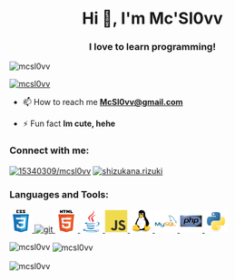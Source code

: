 <h1 align="center">Hi 👋, I'm Mc'Sl0vv</h1>
<h3 align="center">I love to learn programming!</h3>

<p align="left"> <img src="https://komarev.com/ghpvc/?username=mcsl0vv&label=Profile%20views&color=0e75b6&style=flat" alt="mcsl0vv" /> </p>

<p align="left"> <a href="https://github.com/ryo-ma/github-profile-trophy"><img src="https://github-profile-trophy.vercel.app/?username=mcsl0vv" alt="mcsl0vv" /></a> </p>

- 📫 How to reach me **McSl0vv@gmail.com**

- ⚡ Fun fact **Im cute, hehe**

<h3 align="left">Connect with me:</h3>
<p align="left">
<a href="https://stackoverflow.com/users/15340309/mcsl0vv" target="blank"><img align="center" src="https://raw.githubusercontent.com/rahuldkjain/github-profile-readme-generator/neutral-icons/src/images/icons/Social/stack-overflow.svg" alt="15340309/mcsl0vv" height="30" width="40" /></a>
<a href="https://instagram.com/shizukana.rizuki" target="blank"><img align="center" src="https://raw.githubusercontent.com/rahuldkjain/github-profile-readme-generator/neutral-icons/src/images/icons/Social/instagram.svg" alt="shizukana.rizuki" height="30" width="40" /></a>
</p>

<h3 align="left">Languages and Tools:</h3>
<p align="left"> <a href="https://www.w3schools.com/css/" target="_blank"> <img src="https://raw.githubusercontent.com/devicons/devicon/master/icons/css3/css3-original-wordmark.svg" alt="css3" width="40" height="40"/> </a> <a href="https://git-scm.com/" target="_blank"> <img src="https://www.vectorlogo.zone/logos/git-scm/git-scm-icon.svg" alt="git" width="40" height="40"/> </a> <a href="https://www.w3.org/html/" target="_blank"> <img src="https://raw.githubusercontent.com/devicons/devicon/master/icons/html5/html5-original-wordmark.svg" alt="html5" width="40" height="40"/> </a> <a href="https://www.java.com" target="_blank"> <img src="https://raw.githubusercontent.com/devicons/devicon/master/icons/java/java-original.svg" alt="java" width="40" height="40"/> </a> <a href="https://developer.mozilla.org/en-US/docs/Web/JavaScript" target="_blank"> <img src="https://raw.githubusercontent.com/devicons/devicon/master/icons/javascript/javascript-original.svg" alt="javascript" width="40" height="40"/> </a> <a href="https://www.linux.org/" target="_blank"> <img src="https://raw.githubusercontent.com/devicons/devicon/master/icons/linux/linux-original.svg" alt="linux" width="40" height="40"/> </a> <a href="https://www.mysql.com/" target="_blank"> <img src="https://raw.githubusercontent.com/devicons/devicon/master/icons/mysql/mysql-original-wordmark.svg" alt="mysql" width="40" height="40"/> </a> <a href="https://www.php.net" target="_blank"> <img src="https://raw.githubusercontent.com/devicons/devicon/master/icons/php/php-original.svg" alt="php" width="40" height="40"/> </a> <a href="https://www.python.org" target="_blank"> <img src="https://raw.githubusercontent.com/devicons/devicon/master/icons/python/python-original.svg" alt="python" width="40" height="40"/> </a> </p>

<p><img align="left" src="https://github-readme-stats.vercel.app/api/top-langs?username=mcsl0vv&show_icons=true&locale=en&layout=compact" alt="mcsl0vv" /></p>

<p>&nbsp;<img align="center" src="https://github-readme-stats.vercel.app/api?username=mcsl0vv&show_icons=true&locale=en" alt="mcsl0vv" /></p>

<p><img align="center" src="https://github-readme-streak-stats.herokuapp.com/?user=mcsl0vv&" alt="mcsl0vv" /></p>
